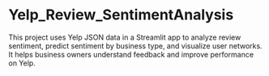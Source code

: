 # Yelp_Review_SentimentAnalysis
This project uses Yelp JSON data in a Streamlit app to analyze review sentiment, predict sentiment by business type, and visualize user networks. It helps business owners understand feedback and improve performance on Yelp.

